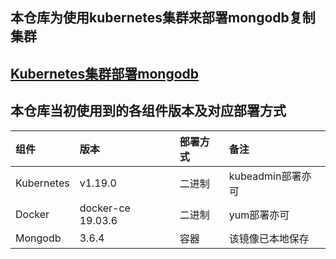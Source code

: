 ## 本仓库为使用kubernetes集群来部署mongodb复制集群

##  [Kubernetes集群部署mongodb](https://linuxwt.com/kubernetesquan-wei-zhi-nan-xue-xi-bi-ji-di-ba-pian-pod/#11statefulset)

## 本仓库当初使用到的各组件版本及对应部署方式  
|组件|版本|部署方式|备注|
|:------|:------|:------|:------|   
|Kubernetes|v1.19.0|二进制|kubeadmin部署亦可|
|Docker|docker-ce 19.03.6|二进制|yum部署亦可|
|Mongodb|3.6.4|容器|该镜像已本地保存|   
